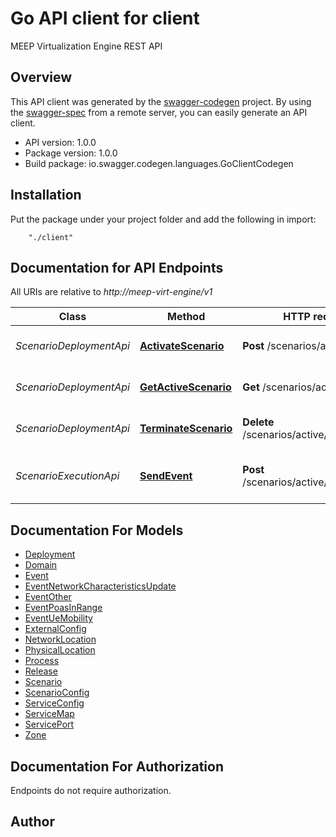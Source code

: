 # Go API client for client

MEEP Virtualization Engine REST API

## Overview
This API client was generated by the [swagger-codegen](https://github.com/swagger-api/swagger-codegen) project.  By using the [swagger-spec](https://github.com/swagger-api/swagger-spec) from a remote server, you can easily generate an API client.

- API version: 1.0.0
- Package version: 1.0.0
- Build package: io.swagger.codegen.languages.GoClientCodegen

## Installation
Put the package under your project folder and add the following in import:
```
    "./client"
```

## Documentation for API Endpoints

All URIs are relative to *http://meep-virt-engine/v1*

Class | Method | HTTP request | Description
------------ | ------------- | ------------- | -------------
*ScenarioDeploymentApi* | [**ActivateScenario**](docs/ScenarioDeploymentApi.md#activatescenario) | **Post** /scenarios/active | Activate a scenario deployment
*ScenarioDeploymentApi* | [**GetActiveScenario**](docs/ScenarioDeploymentApi.md#getactivescenario) | **Get** /scenarios/active/{name} | Retrieve deployed scenarios
*ScenarioDeploymentApi* | [**TerminateScenario**](docs/ScenarioDeploymentApi.md#terminatescenario) | **Delete** /scenarios/active/{name} | Terminate a scenario deployment
*ScenarioExecutionApi* | [**SendEvent**](docs/ScenarioExecutionApi.md#sendevent) | **Post** /scenarios/active/events/{type} | Send event to active (deployed) scenario


## Documentation For Models

 - [Deployment](docs/Deployment.md)
 - [Domain](docs/Domain.md)
 - [Event](docs/Event.md)
 - [EventNetworkCharacteristicsUpdate](docs/EventNetworkCharacteristicsUpdate.md)
 - [EventOther](docs/EventOther.md)
 - [EventPoasInRange](docs/EventPoasInRange.md)
 - [EventUeMobility](docs/EventUeMobility.md)
 - [ExternalConfig](docs/ExternalConfig.md)
 - [NetworkLocation](docs/NetworkLocation.md)
 - [PhysicalLocation](docs/PhysicalLocation.md)
 - [Process](docs/Process.md)
 - [Release](docs/Release.md)
 - [Scenario](docs/Scenario.md)
 - [ScenarioConfig](docs/ScenarioConfig.md)
 - [ServiceConfig](docs/ServiceConfig.md)
 - [ServiceMap](docs/ServiceMap.md)
 - [ServicePort](docs/ServicePort.md)
 - [Zone](docs/Zone.md)


## Documentation For Authorization
 Endpoints do not require authorization.


## Author



